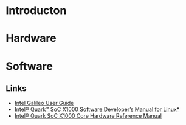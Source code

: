 # Introducton
# Hardware
# Software

## Links
- [Intel Galileo User Guide](http://download.intel.com/support/galileo/sb/galileo_boarduserguide_330237_001.p)
- [Intel® Quark™ SoC X1000 Software Developer’s Manual for Linux*](http://www.intel.com/content/www/us/en/embedded/products/quark/quark-x1000-linux-sw-developers-manual.html)
- [Intel® Quark SoC X1000 Core Hardware Reference Manual](http://caxapa.ru/thumbs/497461/Intel_Quark_Core_HWRefMan_001.pdf)